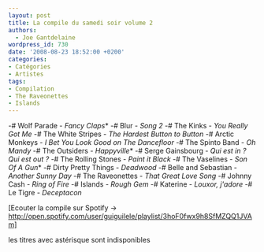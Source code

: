 ```yaml
---
layout: post
title: La compile du samedi soir volume 2
authors:
  - Joe Gantdelaine
wordpress_id: 730
date: '2008-08-23 18:52:00 +0200'
categories:
- Catégories
- Artistes
tags:
- Compilation
- The Raveonettes
- Islands
---
```

-# Wolf Parade - *Fancy Claps**
-# Blur - *Song 2*
-# The Kinks - *You Really Got Me*
-# The White Stripes - *The Hardest Button to Button*
-# Arctic Monkeys - *I Bet You Look Good on The Dancefloor*
-# The Spinto Band - *Oh Mandy*
-# The Outsiders - *Happyville**
-# Serge Gainsbourg - *Qui est in ? Qui est out ?*
-# The Rolling Stones - *Paint it Black*
-# The Vaselines - *Son Of A Gun**
-# Dirty Pretty Things - *Deadwood*
-# Belle and Sebastian - *Another Sunny Day*
-# The Raveonettes - *That Great Love Song*
-# Johnny Cash - *Ring of Fire*
-# Islands - *Rough Gem*
-# Katerine - *Louxor, j'adore*
-# Le Tigre - *Deceptacon*

[Ecouter la compile sur Spotify -> http://open.spotify.com/user/guiguilele/playlist/3hoF0fwx9h8SfMZQQ1JVAm]

les titres avec astérisque sont indisponibles
